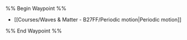 %% Begin Waypoint %%
- [[Courses/Waves & Matter - B27FF/Periodic motion|Periodic motion]]

%% End Waypoint %%
